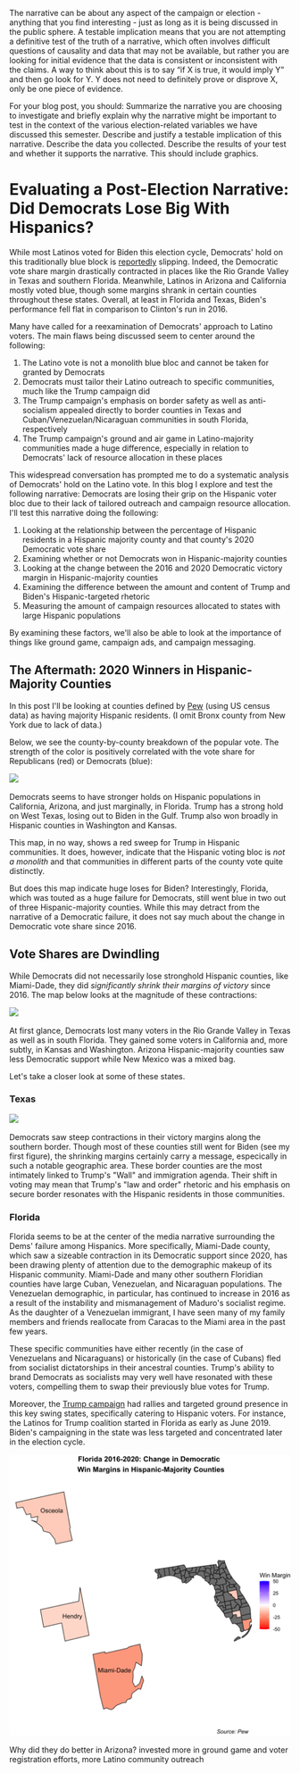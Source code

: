 The narrative can be about any aspect of the campaign or election - anything that you find interesting -  just as long as it is being discussed in the public sphere.  A testable implication means that you are not attempting a definitive test of the truth of a narrative, which often involves difficult questions of causality and data that may not be available, but rather you are looking for initial evidence that the data is consistent or inconsistent with the claims.  A way to think about this is to say “if X is true, it would imply Y” and then go look for Y.  Y does not need to definitely prove or disprove X, only be one piece of evidence.

For your blog post, you should:
Summarize the narrative you are choosing to investigate and briefly explain why the narrative might be important to test  in the context of the various election-related variables we have discussed this semester.
Describe and justify a testable implication of this narrative. 
Describe the data you collected.
Describe the results of your test and whether it supports the narrative. This should include graphics.  


# Evaluating a Post-Election Narrative: Did Democrats Lose Big With Hispanics?
While most Latinos voted for Biden this election cycle, Democrats' hold on this traditionally blue block is [reportedly](https://www.vox.com/21551025/latino-national-vote-biden-trump-2020-florida-texas) slipping. Indeed, the Democratic vote share margin drastically contracted in places like the Rio Grande Valley in Texas and southern Florida. Meanwhile, Latinos in Arizona and California mostly voted blue, though some margins shrank in certain counties throughout these states. Overall, at least in Florida and Texas, Biden's performance fell flat in comparison to Clinton's run in 2016. 

Many have called for a reexamination of Democrats' approach to Latino voters. The main flaws being discussed seem to center around the following: 
1. The Latino vote is not a monolith blue bloc and cannot be taken for granted by Democrats
2. Democrats must tailor their Latino outreach to specific communities, much like the Trump campaign did 
3. The Trump campaign's emphasis on border safety as well as anti-socialism appealed directly to border counties in Texas and Cuban/Venezuelan/Nicaraguan communities in south Florida, respectively 
4. The Trump campaign's ground and air game in Latino-majority communities made a huge difference, especially in relation to Democrats' lack of resource allocation in these places 


This widespread conversation has prompted me to do a systematic analysis of Democrats' hold on the Latino vote. In this blog I explore and test the following narrative: Democrats are losing their grip on the Hispanic voter bloc due to their lack of tailored outreach and campaign resource allocation. I'll test this narrative doing the following: 
1. Looking at the relationship between the percentage of Hispanic residents in a Hispanic majority county and that county's 2020 Democratic vote share
2. Examining whether or not Democrats won in Hispanic-majority counties
3. Looking at the change between the 2016 and 2020 Democratic victory margin in Hispanic-majority counties
4. Examining the difference between the amount and content of Trump and Biden's Hispanic-targeted rhetoric 
5. Measuring the amount of campaign resources allocated to states with large Hispanic populations 

By examining these factors, we'll also be able to look at the importance of things like ground game, campaign ads, and campaign messaging. 

## The Aftermath: 2020 Winners in Hispanic-Majority Counties 
In this post I'll be looking at counties defined by [Pew](https://www.pewresearch.org/fact-tank/2019/11/20/in-a-rising-number-of-u-s-counties-hispanic-and-black-americans-are-the-majority/) (using US census data) as having majority Hispanic residents. (I omit Bronx county from New York due to lack of data.)

Below, we see the county-by-county breakdown of the popular vote. The strength of the color is positively correlated with the vote share for Republicans (red) or Democrats (blue):

![](../images/m2.png)

Democrats seems to have stronger holds on Hispanic populations in California, Arizona, and just marginally, in Florida. Trump has a strong hold on West Texas, losing out to Biden in the Gulf. Trump also won broadly in Hispanic counties in Washington and Kansas. 

This map, in no way, shows a red sweep for Trump in Hispanic communities. It does, however, indicate that the Hispanic voting bloc is *not a monolith* and that communities in different parts of the county vote quite distinctly. 

But does this map indicate huge loses for Biden? Interestingly, Florida, which was touted as a huge failure for Democrats, still went blue in two out of three Hispanic-majority counties. While this may detract from the narrative of a Democratic failure, it does not say much about the change in Democratic vote share since 2016. 

## Vote Shares are Dwindling
While Democrats did not necessarily lose stronghold Hispanic counties, like Miami-Dade, they did *significantly shrink their margins of victory* since 2016. The map below looks at the magnitude of these contractions: 

![](../images/m1.png)

At first glance, Democrats lost many voters in the Rio Grande Valley in Texas as well as in south Florida. They gained some voters in California and, more subtly, in Kansas and Washington. Arizona Hispanic-majority counties saw less Democratic support while New Mexico was a mixed bag.

Let's take a closer look at some of these states. 

### Texas
![](../images/10_texas_comp.png.png)

Democrats saw steep contractions in their victory margins along the southern border. Though most of these counties still went for Biden (see my first figure), the shrinking margins certainly carry a message, especically in such a notable geographic area. These border counties are the most intimately linked to Trump's "Wall" and immigration agenda. Their shift in voting may mean that Trump's "law and order" rhetoric and his emphasis on secure border resonates with the Hispanic residents in those communities.

### Florida
Florida seems to be at the center of the media narrative surrounding the Dems' failure among Hispanics. More specifically, Miami-Dade county, which saw a sizeable contraction in its Democratic support since 2020, has been drawing plenty of attention due to the demographic makeup of its Hispanic community. Miami-Dade and many other southern Floridian counties have large Cuban, Venezuelan, and Nicaraguan populations. The Venezuelan demographic, in particular, has continued to increase in 2016 as a result of the instability and mismanagement of Maduro's socialist regime. As the daughter of a Venezuelan immigrant, I have seen many of my family members and friends reallocate from Caracas to the Miami area in the past few years. 

These specific communities have either recently (in the case of Venezuelans and Nicaraguans) or historically (in the case of Cubans) fled from socialist dictatorships in their ancestral counties. Trump's ability to brand Democrats as socialists may very well have resonated with these voters, compelling them to swap their previously blue votes for Trump. 

Moreover, the [Trump campaign](https://www.nbcnews.com/news/latino/trump-cultivated-latino-vote-florida-it-paid-n1246226) had rallies and targeted ground presence in this key swing states, specifically catering to Hispanic voters. For instance, the Latinos for Trump coalition started in Florida as early as June 2019. Biden's campaigning in the state was less targeted and concentrated later in the election cycle. 

![](../images/10_florida_comp.png)

Why did they do better in Arizona?
invested more in ground game and voter registration efforts, more Latino community outreach

